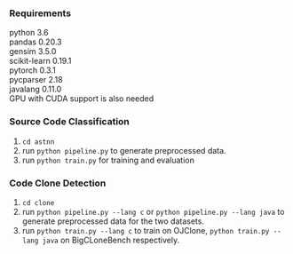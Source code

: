 ### Requirements
python 3.6<br>
pandas 0.20.3<br>
gensim 3.5.0<br>
scikit-learn 0.19.1<br>
pytorch 0.3.1<br>
pycparser 2.18<br>
javalang 0.11.0<br>
GPU with CUDA support is also needed

### Source Code Classification
1. `cd astnn`
2. run `python pipeline.py` to generate preprocessed data.
3. run `python train.py` for training and evaluation

### Code Clone Detection

 1. `cd clone`
 2. run `python pipeline.py --lang c` or `python pipeline.py --lang java` to generate preprocessed data for the two datasets.
 2. run `python train.py --lang c` to train on OJClone, `python train.py --lang java` on BigCLoneBench respectively.
